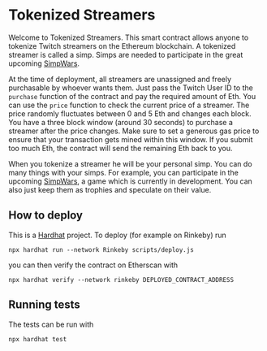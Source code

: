 # Tokenized Streamers

Welcome to Tokenized Streamers. This smart contract allows anyone to tokenize Twitch streamers on the Ethereum blockchain. A tokenized streamer is called a simp. Simps are needed to participate in the great upcoming [SimpWars](https://github.com/buhrmi/simpwars).

At the time of deployment, all streamers are unassigned and freely purchasable by whoever wants them. Just pass the Twitch User ID to the `purchase` function of the contract and pay the required amount of Eth. You can use the `price` function to check the current price of a streamer. The price randomly fluctuates between 0 and 5 Eth and changes each block. You have a three block window (around 30 seconds) to purchase a streamer after the price changes. Make sure to set a generous gas price to ensure that your transaction gets mined within this window. If you submit too much Eth, the contract will send the remaining Eth back to you.

When you tokenize a streamer he will be your personal simp. You can do many things with your simps. For example, you can participate in the upcoming [SimpWars](https://github.com/buhrmi/simpwars), a game which is currently in development. You can also just keep them as trophies and speculate on their value.

## How to deploy

This is a [Hardhat](https://hardhat.org) project. To deploy (for example on Rinkeby) run 

```
npx hardhat run --network Rinkeby scripts/deploy.js
```

you can then verify the contract on Etherscan with

```
npx hardhat verify --network rinkeby DEPLOYED_CONTRACT_ADDRESS
```

## Running tests

The tests can be run with 

```
npx hardhat test
```
